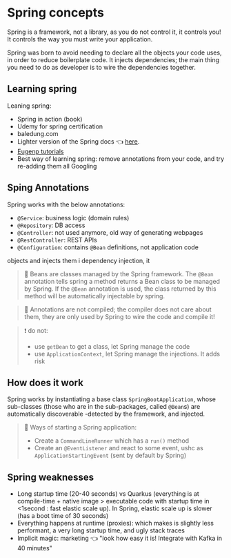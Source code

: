 # Spring concepts


Spring is a framework, not a library, as you do not control it, it controls you! It controls the way you must write your application.

Spring was born to avoid needing to declare all the objects your code uses, in order to reduce boilerplate code. It injects dependencies; the main thing you need to do as developer is to wire the dependencies together.

## Learning spring 

Leaning spring:
- Spring in action (book)
- Udemy for spring certification
- baledung.com
- Lighter version of the Spring docs :point_left: [here](https://docs.spring.io/spring-boot/docs/current/reference/htmlsingle/).
- [Eugenp tutorials](https://github.com/eugenp/tutorials)
- Best way of learning spring: remove annotations from your code, and try re-adding them all Googling

## Sping Annotations

Spring works with the below annotations:
- `@Service`: business logic (domain rules)
- `@Repository`: DB access
- `@Controller`: not used anymore, old way of generating webpages
- `@RestController`: REST APIs
- `@Configuration`: contains `@Bean` definitions, not application code

 objects and injects them i dependency injection, it 

> 🫘 Beans are classes managed by the Spring framework. The `@Bean` annotation tells spring a method returns a Bean class to be managed by Spring. If the `@Bean` annotation is used, the class returned by this method will be automatically injectable by spring.

> :thought_balloon: Annotations are not compiled; the compiler does not care about them, they are only used by Spring to wire the code and compile it! 

> :exclamation: do not:
> - use `getBean` to get a class, let Spring manage the code
> - use `ApplicationContext`, let Spring manage the injections. It adds risk

## How does it work

Spring works by instantiating a base class `SpringBootApplication`, whose sub-classes (those who are in the sub-packages, called `@Bean`s) are automatically discoverable -detected by the framework, and injected.

> :thought_balloon:  Ways of starting a Spring application:
> - Create a `CommandLineRunner` which has a `run()` method
> - Create an `@EventListener` and react to some event, ushc as `ApplicationStartingEvent` (sent by default by Spring)

## Spring weaknesses
- Long startup time (20-40 seconds) vs Quarkus (everything is at compile-time + native image > executable code with startup time in <1second : fast elastic scale up). In Spring, elastic scale up is slower (has a boot time of 30 seconds)
- Everything happens at runtime (proxies): which makes is slightly less performant, a very long startup time, and ugly stack traces
- Implicit magic: marketing :point_left: "look how easy it is! Integrate with Kafka in 40 minutes"
